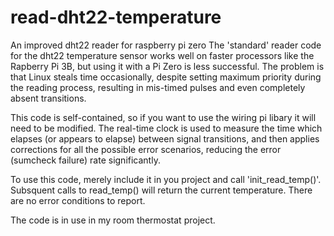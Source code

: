 # read-dht22-temperature
An improved dht22 reader for raspberry pi zero
The 'standard' reader code for the dht22 temperature sensor works well on faster processors like the Rapberry Pi 3B, but using it with a Pi Zero is less successful. The problem is that Linux steals time occasionally, despite setting maximum priority during the reading process, resulting in mis-timed pulses and even completely absent transitions.

This code is self-contained, so if you want to use the wiring pi libary it will need to be modified. The real-time clock is used to measure the time which elapses (or appears to elapse) between signal transitions, and then applies corrections for all the possible error scenarios, reducing the error (sumcheck failure) rate significantly.

To use this code, merely include it in you project and call 'init_read_temp()'. 
Subsquent calls to read_temp() will return the current temperature.
There are no error conditions to report.

The code is in use in my room thermostat project.
